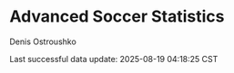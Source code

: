 # Advanced Soccer Statistics
Denis Ostroushko

<!-- gfm -->

Last successful data update: 2025-08-19 04:18:25 CST
